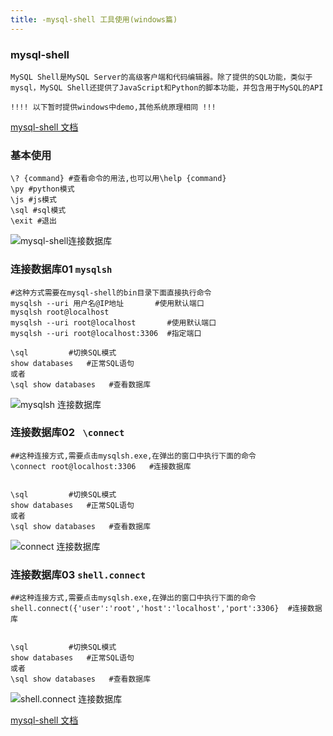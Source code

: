 ```yaml
---
title: -mysql-shell 工具使用(windows篇)
---
```

### mysql-shell 

```
MySQL Shell是MySQL Server的高级客户端和代码编辑器。除了提供的SQL功能，类似于 mysql，MySQL Shell还提供了JavaScript和Python的脚本功能，并包含用于MySQL的API

!!!! 以下暂时提供windows中demo,其他系统原理相同 !!!
```

 [mysql-shell 文档](https://dev.mysql.com/doc/mysql-shell/8.0/en/mysql-shell-features.html "mysql-shell")

### 基本使用

```
\? {command} #查看命令的用法,也可以用\help {command}
\py #python模式
\js #js模式
\sql #sql模式
\exit #退出
```

![mysql-shell连接数据库](/img/mysql/mysql_shell/mysql_shell_01.png "mysql-shell 连接数据库")

### 连接数据库01 `mysqlsh`

```
#这种方式需要在mysql-shell的bin目录下面直接执行命令
mysqlsh --uri 用户名@IP地址       #使用默认端口
mysqlsh root@localhost
mysqlsh --uri root@localhost       #使用默认端口
mysqlsh --uri root@localhost:3306  #指定端口

\sql         #切换SQL模式
show databases   #正常SQL语句
或者
\sql show databases   #查看数据库
```

![mysqlsh 连接数据库](/img/mysql/mysql_shell/mysqlsh.png "mysqlsh 连接数据库")

### 连接数据库02 ` \connect`

```
##这种连接方式,需要点击mysqlsh.exe,在弹出的窗口中执行下面的命令
\connect root@localhost:3306   #连接数据库


\sql         #切换SQL模式
show databases   #正常SQL语句
或者
\sql show databases   #查看数据库
```

![connect 连接数据库](/img/mysql/mysql_shell/connect.png "connect 连接数据库")

### 连接数据库03  `shell.connect`

```
##这种连接方式,需要点击mysqlsh.exe,在弹出的窗口中执行下面的命令
shell.connect({'user':'root','host':'localhost','port':3306}  #连接数据库


\sql         #切换SQL模式
show databases   #正常SQL语句
或者
\sql show databases   #查看数据库
```

![shell.connect 连接数据库](/img/mysql/mysql_shell/shell_connect.png "shell.connect 连接数据库")



 [mysql-shell 文档](https://dev.mysql.com/doc/mysql-shell/8.0/en/mysql-shell-features.html "mysql-shell")





























